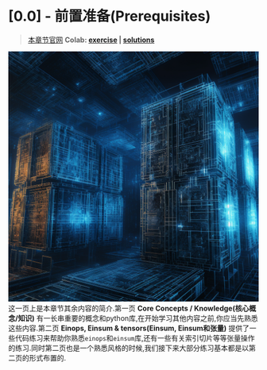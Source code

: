 # [0.0] - 前置准备(Prerequisites)
> [本章节官网](https://arena3-chapter0-fundamentals.streamlit.app/[0.0]_Prerequisites)
> **Colab: [exercise](https://colab.research.google.com/drive/1vuQOB2Gd7OcfzH2y9djXm9OdZA_DcxYz) | [solutions](https://colab.research.google.com/drive/1sUqHDcZUJl67hVEWWXVZoB0av7qwOvMw)**

![](../ARENA-imgs/[0.0.1]/homepage.png)
这一页上是本章节其余内容的简介.第一页 **Core Concepts / Knowledge(核心概念/知识)** 有一长串重要的概念和python库,在开始学习其他内容之前,你应当先熟悉这些内容.第二页 **Einops, Einsum & tensors(Einsum, Einsum和张量)** 提供了一些代码练习来帮助你熟悉`einops`和`einsum`库,还有一些有关索引切片等等张量操作的练习.同时第二页也是一个熟悉风格的时候,我们接下来大部分练习基本都是以第二页的形式布置的.